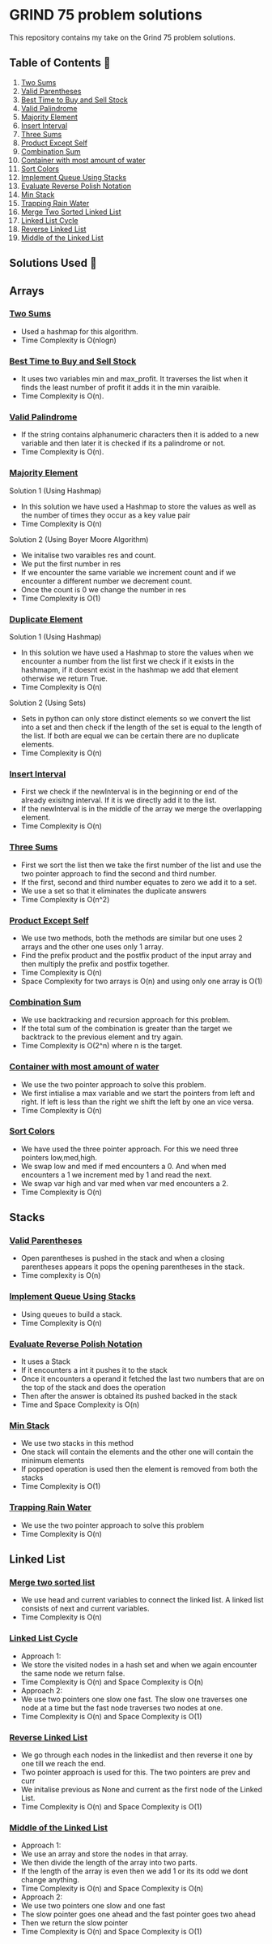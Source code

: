 # GRIND 75 problem solutions

This repository contains my take on the Grind 75 problem solutions.

## Table of Contents :bookmark_tabs:

1. [Two Sums](#two-sums)
2. [Valid Parentheses](#valid-parentheses)
3. [Best Time to Buy and Sell Stock](#best-time-to-buy-and-sell-stock)
4. [Valid Palindrome](#valid-palindrome)
5. [Majority Element](#majority-element)
6. [Insert Interval](#insert-interval)
7. [Three Sums](#three-sums)
8. [Product Except Self](#product-except-self)
9. [Combination Sum](#combination-sum)
10. [Container with most amount of water](#container-with-most-amount-of-water)
11. [Sort Colors](#sort-colors)
12. [Implement Queue Using Stacks](#implement-queue-using-stacks)
13. [Evaluate Reverse Polish Notation](#evaluate-reverse-polish-notation)
14. [Min Stack](#min-stack)
15. [Trapping Rain Water](#trapping-rain-water)
16. [Merge Two Sorted Linked List](#merge-two-sorted-linked-list)
17. [Linked List Cycle](#linked-list-cycle)
18. [Reverse Linked List](#reverse-linked-list)
19. [Middle of the Linked List](#middle-of-the-linked-list)

## Solutions Used :bookmark_tabs:
## Arrays
### [Two Sums](https://github.com/Shaun04/Grind-75-solutions/blob/main/Array/twosums.py)
- Used a hashmap for this algorithm.
- Time Complexity is O(nlogn)

### [Best Time to Buy and Sell Stock](https://github.com/Shaun04/Grind-75-solutions/blob/main/Array/besttimetobuyandsell.py)
- It uses two variables min and max_profit. It traverses the list when it finds the least number of profit it adds it in the min varaible.
- Time Complexity is O(n).

### [Valid Palindrome](https://github.com/Shaun04/Grind-75-solutions/blob/main/String/valid-palidrome.py)
- If the string contains alphanumeric characters then it is added to a new variable and then later it is checked if its a palindrome or not.
- Time Complexity is O(n).

### [Majority Element](https://github.com/Shaun04/Grind-75-solutions/blob/main/Array/majority-element.py)
Solution 1 (Using Hashmap)
- In this solution we have used a Hashmap to store the values as well as the number of times they occur as a key value pair
- Time Complexity is O(n)

Solution 2 (Using Boyer Moore Algorithm)
- We initalise two varaibles res and count.
- We put the first number in res
- If we encounter the same variable we increment count and if we encounter a different number we decrement count.
- Once the count is 0 we change the number in res
- Time Complexity is O(1)

### [Duplicate Element](https://github.com/Shaun04/Grind-75-solutions/blob/main/Array/duplicate-element.py)
Solution 1 (Using Hashmap)
- In this solution we have used a Hashmap to store the values when we encounter a number from the list first we check if it exists in the hashmapm, if it doesnt exist in the hashmap we add that element otherwise we return True.
- Time Complexity is O(n)

Solution 2 (Using Sets)
- Sets in python can only store distinct elements so we convert the list into a set and then check if the length of the set is equal to the length of the list. If both are equal we can be certain there are no duplicate elements.
- Time Complexity is O(n)

### [Insert Interval](https://github.com/Shaun04/Grind-75-solutions/blob/main/Array/insert-interval.py)
- First we check if the newInterval is in the beginning or end of the already exisitng interval. If it is we directly add it to the list.
- If the newInterval is in the middle of the array we merge the overlapping element.
- Time Complexity is O(n)

### [Three Sums](https://github.com/Shaun04/Grind-75-solutions/blob/main/Array/three-sums.py)
- First we sort the list then we take the first number of the list and use the two pointer approach to find the second and third number.
- If the first, second and third number equates to zero we add it to a set.
- We use a set so that it eliminates the duplicate answers
- Time Complexity is O(n^2)

### [Product Except Self](https://github.com/Shaun04/Grind-75-solutions/blob/main/Array/productexceptself.py)
- We use two methods, both the methods are similar but one uses 2 arrays and the other one uses only 1 array.
- Find the prefix product and the postfix product of the input array and then multiply the prefix and postfix together.
- Time Complexity is O(n)
- Space Complexity for two arrays is O(n) and using only one array is O(1)

### [Combination Sum](https://github.com/Shaun04/Grind-75-solutions/blob/main/Array/combination-sum.py)
- We use backtracking and recursion approach for this problem.
- If the total sum of the combination is greater than the target we backtrack to the previous element and try again.
- Time Complexity is O(2^n) where n is the target.

### [Container with most amount of water](https://github.com/Shaun04/Grind-75-solutions/blob/main/Array/container-with-most-water.py)
- We use the two pointer approach to solve this problem.
- We first intialise a max variable and we start the pointers from left and right. If left is less than the right we shift the left by one an vice versa.
- Time Complexity is O(n)

### [Sort Colors](https://github.com/Shaun04/Grind-75-solutions/blob/main/Array/sort-colors.py)
- We have used the three pointer approach. For this we need three pointers low,med,high.
- We swap low and med if med encounters a 0. And when med encounters a 1 we increment med by 1 and read the next.
- We swap var high and var med when var med encounters a 2.
- Time Complexity is O(n)

## Stacks
### [Valid Parentheses](https://github.com/Shaun04/Grind-75-solutions/blob/main/Stack/valid-parentheses.py)
- Open parentheses is pushed in the stack and when a closing parentheses appears it pops the opening parentheses in the stack.
- Time complexity is O(n)

### [Implement Queue Using Stacks](https://github.com/Shaun04/Grind-75-solutions/blob/main/Stack/implement-queue-using-stacks.py)
- Using queues to build a stack.
- Time Complexity is O(n)

### [Evaluate Reverse Polish Notation](https://github.com/Shaun04/Grind-75-solutions/blob/main/Stack/polish-notation.py)
- It uses a Stack
- If it encounters a int it pushes it to the stack
- Once it encounters a operand it fetched the last two numbers that are on the top of the stack and does the operation
- Then after the answer is obtained its pushed backed in the stack
- Time and Space Complexity is O(n)

### [Min Stack](https://github.com/Shaun04/Grind-75-solutions/blob/main/Stack/min-stack.py)
- We use two stacks in this method
- One stack will contain the elements and the other one will contain the minimum elements
- If popped operation is used then the element is removed from both the stacks
- Time Complexity is O(1)

### [Trapping Rain Water](https://github.com/Shaun04/Grind-75-solutions/blob/main/Stack/trapping-rain-water.py)
- We use the two pointer approach to solve this problem
- Time Complexity is O(n)

## Linked List
### [Merge two sorted list](https://github.com/Shaun04/Grind-75-solutions/blob/main/Linked-List/mergetwosortedlist.py)
- We use head and current variables to connect the linked list. A linked list consists of next and current variables.
- Time Complexity is O(n)

### [Linked List Cycle](https://github.com/Shaun04/Grind-75-solutions/blob/main/Linked-List/linkedlistcycle.py)
- Approach 1:
- We store the visited nodes in a hash set and when we again encounter the same node we return false.
- Time Complexity is O(n) and Space Complexity is O(n)
- Approach 2:
- We use two pointers one slow one fast. The slow one traverses one node at a time but the fast node traverses two nodes at one.
- Time Complexity is O(n) and Space Complexity is O(1)

### [Reverse Linked List](https://github.com/Shaun04/Grind-75-solutions/blob/main/Linked-List/reverselinkedlist.py)
- We go through each nodes in the linkedlist and then reverse it one by one till we reach the end.
- Two pointer approach is used for this. The two pointers are prev and curr
- We initalise previous as None and current as the first node of the Linked List.
- Time Complexity is O(n) and Space Complexity is O(1)

### [Middle of the Linked List](https://github.com/Shaun04/Grind-75-solutions/blob/main/Linked-List/middleofthelinkedlist.py)
- Approach 1:
- We use an array and store the nodes in that array.
- We then divide the length of the array into two parts.
- If the length of the array is even then we add 1 or its its odd we dont change anything.
- Time Complexity is O(n) and Space Complexity is O(n)
- Approach 2:
- We use two pointers one slow and one fast
- The slow pointer goes one ahead and the fast pointer goes two ahead
- Then we return the slow pointer
- Time Complexity is O(n) and Space Complexity is O(1)